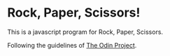 # Rock, Paper, Scissors!

This is a javascript program for Rock, Paper, Scissors. 

Following the guidelines of [The Odin Project](https://www.theodinproject.com/lessons/foundations-rock-paper-scissors).




